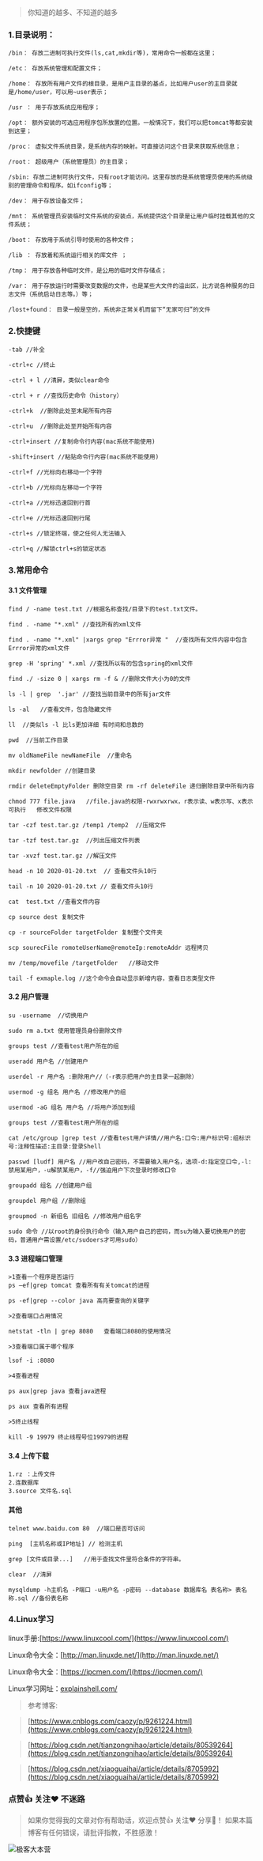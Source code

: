 >你知道的越多、不知道的越多

### 1.目录说明：
```
/bin： 存放二进制可执行文件(ls,cat,mkdir等)，常用命令一般都在这里；

/etc： 存放系统管理和配置文件；

/home： 存放所有用户文件的根目录，是用户主目录的基点，比如用户user的主目录就是/home/user，可以用~user表示；

/usr ： 用于存放系统应用程序；

/opt： 额外安装的可选应用程序包所放置的位置。一般情况下，我们可以把tomcat等都安装到这里；

/proc： 虚拟文件系统目录，是系统内存的映射。可直接访问这个目录来获取系统信息；

/root： 超级用户（系统管理员）的主目录；

/sbin: 存放二进制可执行文件，只有root才能访问。这里存放的是系统管理员使用的系统级别的管理命令和程序。如ifconfig等；

/dev： 用于存放设备文件；

/mnt： 系统管理员安装临时文件系统的安装点，系统提供这个目录是让用户临时挂载其他的文件系统；

/boot： 存放用于系统引导时使用的各种文件；

/lib ： 存放着和系统运行相关的库文件 ；

/tmp： 用于存放各种临时文件，是公用的临时文件存储点；

/var： 用于存放运行时需要改变数据的文件，也是某些大文件的溢出区，比方说各种服务的日志文件（系统启动日志等。）等；

/lost+found： 目录一般是空的，系统非正常关机而留下“无家可归”的文件
```
### 2.快捷键
```
-tab //补全

-ctrl+c //终止

-ctrl + l //清屏，类似clear命令

-ctrl + r //查找历史命令（history）

-ctrl+k  //删除此处至末尾所有内容

-ctrl+u  //删除此处至开始所有内容

-ctrl+insert //复制命令行内容(mac系统不能使用)

-shift+insert //粘贴命令行内容(mac系统不能使用)

-ctrl+f //光标向右移动一个字符

-ctrl+b //光标向左移动一个字符

-ctrl+a //光标迅速回到行首

-ctrl+e //光标迅速回到行尾

-ctrl+s //锁定终端，使之任何人无法输入

-ctrl+q //解锁ctrl+s的锁定状态
```
### 3.常用命令

#### 3.1 文件管理
```
find / -name test.txt //根据名称查找/目录下的test.txt文件。

find . -name "*.xml" //查找所有的xml文件

find . -name "*.xml" |xargs grep "Errror异常 "  //查找所有文件内容中包含Errror异常的xml文件

grep -H 'spring' *.xml //查找所以有的包含spring的xml文件

find ./ -size 0 | xargs rm -f & //删除文件大小为0的文件

ls -l | grep  '.jar' //查找当前目录中的所有jar文件   

ls -al   //查看文件，包含隐藏文件

ll  //类似ls -l 比ls更加详细 有时间和总数的

pwd  //当前工作目录

mv oldNameFile newNameFile  //重命名

mkdir newfolder //创建目录

rmdir deleteEmptyFolder 删除空目录 rm -rf deleteFile 递归删除目录中所有内容

chmod 777 file.java   //file.java的权限-rwxrwxrwx，r表示读、w表示写、x表示可执行   修改文件权限

tar -czf test.tar.gz /temp1 /temp2  //压缩文件 

tar -tzf test.tar.gz  //列出压缩文件列表

tar -xvzf test.tar.gz //解压文件

head -n 10 2020-01-20.txt  // 查看文件头10行

tail -n 10 2020-01-20.txt // 查看文件头10行

cat  test.txt //查看文件内容

cp source dest 复制文件

cp -r sourceFolder targetFolder 复制整个文件夹

scp sourecFile romoteUserName@remoteIp:remoteAddr 远程拷贝

mv /temp/movefile /targetFolder   //移动文件

tail -f exmaple.log //这个命令会自动显示新增内容，查看日志类型文件
```

#### 3.2 用户管理
 
```
su -username  //切换用户

sudo rm a.txt 使用管理员身份删除文件

groups test //查看test用户所在的组

useradd 用户名 //创建用户

userdel -r 用户名 :删除用户//（-r表示把用户的主目录一起删除）

usermod -g 组名 用户名 //修改用户的组

usermod -aG 组名 用户名 //将用户添加到组

groups test //查看test用户所在的组

cat /etc/group |grep test //查看test用户详情//用户名:口令:用户标识号:组标识号:注释性描述:主目录:登录Shell

passwd [ludf] 用户名 //用户改自己密码，不需要输入用户名，选项-d:指定空口令,-l:禁用某用户，-u解禁某用户，-f//强迫用户下次登录时修改口令

groupadd 组名 //创建用户组

groupdel 用户组 //删除组

groupmod -n 新组名 旧组名 //修改用户组名字

sudo 命令 //以root的身份执行命令（输入用户自己的密码，而su为输入要切换用户的密码，普通用户需设置/etc/sudoers才可用sudo）

```

#### 3.3 进程端口管理

```
>1查看一个程序是否运行
ps –ef|grep tomcat 查看所有有关tomcat的进程

ps -ef|grep --color java 高亮要查询的关键字

>2查看端口占用情况

netstat -tln | grep 8080   查看端口8080的使用情况

>3查看端口属于哪个程序

lsof -i :8080

>4查看进程

ps aux|grep java 查看java进程

ps aux 查看所有进程

>5终止线程

kill -9 19979 终止线程号位19979的进程
```

#### 3.4 上传下载
```
1.rz ：上传文件
2.连数据库
3.source 文件名.sql
```
#### 其他

```
telnet www.baidu.com 80  //端口是否可访问

ping  [主机名称或IP地址] // 检测主机

grep [文件或目录...]   //用于查找文件里符合条件的字符串。

clear  //清屏

mysqldump -h主机名 -P端口 -u用户名 -p密码 --database 数据库名 表名称> 表名称.sql //备份表名称
```

### 4.Linux学习

linux手册:[https://www.linuxcool.com/](https://www.linuxcool.com/)

Linux命令大全：[http://man.linuxde.net/](http://man.linuxde.net/)

Linux命令大全：[https://ipcmen.com/](https://ipcmen.com/)

Linux学习网址：[explainshell.com/](explainshell.com/)

>参考博客:

>[https://www.cnblogs.com/caozy/p/9261224.html](https://www.cnblogs.com/caozy/p/9261224.html)

>[https://blog.csdn.net/tianzongnihao/article/details/80539264](https://blog.csdn.net/tianzongnihao/article/details/80539264)

>[https://blog.csdn.net/xiaoguaihai/article/details/8705992](https://blog.csdn.net/xiaoguaihai/article/details/8705992)

### 点赞👍 关注❤ 不迷路

>如果你觉得我的文章对你有帮助话，欢迎点赞👍 关注❤️ 分享👥！
>如果本篇博客有任何错误，请批评指教，不胜感激！

![极客大本营](https://user-gold-cdn.xitu.io/2020/1/12/16f9787f4bedeb25?w=600&h=498&f=png&s=48621)
